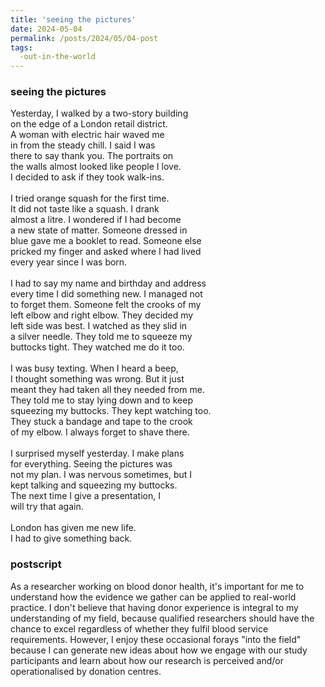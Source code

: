 ```yaml
---
title: 'seeing the pictures'
date: 2024-05-04
permalink: /posts/2024/05/04-post
tags:
  -out-in-the-world
---
```


### seeing the pictures
Yesterday, I walked by a two-story building\
on the edge of a London retail district.\
A woman with electric hair waved me\
in from the steady chill. I said I was\
there to say thank you. The portraits on\
the walls almost looked like people I love.\
I decided to ask if they took walk-ins.\
\
I tried orange squash for the first time.\
It did not taste like a squash. I drank\
almost a litre. I wondered if I had become\
a new state of matter. Someone dressed in\
blue gave me a booklet to read. Someone else\
pricked my finger and asked where I had lived\
every year since I was born.\
\
I had to say my name and birthday and address\
every time I did something new. I managed not\
to forget them. Someone felt the crooks of my\
left elbow and right elbow. They decided my\
left side was best. I watched as they slid in\
a silver needle. They told me to squeeze my\
buttocks tight. They watched me do it too.\
\
I was busy texting. When I heard a beep,\
I thought something was wrong. But it just\
meant they had taken all they needed from me.\
They told me to stay lying down and to keep\
squeezing my buttocks. They kept watching too.\
They stuck a bandage and tape to the crook\
of my elbow. I always forget to shave there.\
\
I surprised myself yesterday. I make plans\
for everything. Seeing the pictures was\
not my plan. I was nervous sometimes, but I\
kept talking and squeezing my buttocks.\
The next time I give a presentation, I\
will try that again.\
\
London has given me new life.\
I had to give something back.

### postscript
As a researcher working on blood donor health, it's important for me to understand how the evidence we gather can be applied to real-world practice. I don't believe that having donor experience is integral to my understanding of my field, because qualified researchers should have the chance to excel regardless of whether they fulfil blood service requirements. However, I enjoy these occasional forays "into the field" because I can generate new ideas about how we engage with our study participants and learn about how our research is perceived and/or operationalised by donation centres. 

